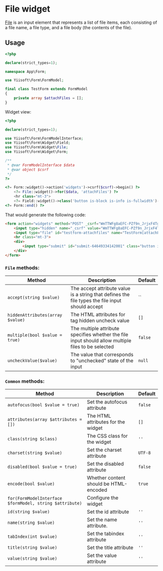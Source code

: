 # File widget

[File](https://www.w3.org/TR/2012/WD-html-markup-20120329/input.file.html#input.file) is an input element that represents a list of file items, each consisting of a file name, a file type, and a file body (the contents of the file).

## Usage

```php
<?php

declare(strict_types=1);

namespace App\Form;

use Yiisoft\Form\FormModel;

final class TestForm extends FormModel
{
    private array $attachFiles = [];
}
```

Widget view:

```php
<?php

declare(strict_types=1);

use Yiisoft\Form\FormModelInterface;
use Yiisoft\Form\Widget\Field;
use Yiisoft\Form\Widget\File;
use Yiisoft\Form\Widget\Form;

/**
 * @var FormModelInterface $data
 * @var object $csrf
 */
?>

<?= Form::widget()->action('widgets')->csrf($csrf)->begin() ?>
    <?= File::widget()->for($data, 'attachFiles') ?>
    <hr class="mt-3">
    <?= Field::widget()->class('button is-block is-info is-fullwidth')->submitButton()->value('Save') ?>
<?= Form::end() ?>
```

That would generate the following code:

```html
<form action="widgets" method="POST" _csrf="WmTTWFg8aEFC-PZf9n_JrjxF4Tgy-frRERntvNNA3iAqC79ua28-FwSXpSnGGqv8TzeiU3qmlodbU4zrly2VSg==">
    <input type="hidden" name="_csrf" value="WmTTWFg8aEFC-PZf9n_JrjxF4Tgy-frRERntvNNA3iAqC79ua28-FwSXpSnGGqv8TzeiU3qmlodbU4zrly2VSg==">
    <input type="file" id="testform-attachfiles" name="TestForm[attachFiles][]">
    <hr class="mt-3">
    <div>
        <input type="submit" id="submit-64649334142001" class="button is-block is-info is-fullwidth" name="submit-64649334142001" value="Save">
    </div>
</form>
```

### `File` methods:

Method | Description | Default
-------|-------------|---------
`accept(string $value)` | The accept attribute value is a string that defines the file types the file input should accept | ``
`hiddenAttributes(array $value)` | The HTML attributes for tag hidden uncheck value | `[]`
`multiple(bool $value = true)` | The multiple attribute specifies whether the file input should allow multiple files to be selected | `false`
`uncheckValue($value)` | The value that corresponds to "unchecked" state of the input | `null`

### `Common` methods:

Method | Description | Default
-------|-------------|---------
`autofocus(bool $value = true)` | Set the autofocus attribute | `false`
`attributes(array $attributes = [])` | The HTML attributes for the widget | `[]`
`class(string $class)` | The CSS class for the widget | `''`
`charset(string $value)` | Set the charset attribute | `UTF-8`
`disabled(bool $value = true)` | Set the disabled attribute | `false`
`encode(bool $value)` | Whether content should be HTML-encoded | `true`
`for(FormModelInterface $formModel, string $attribute)` | Configure the widget |
`id(string $value)` | Set the id attribute | `''`
`name(string $value)` | Set the name attribute. | `''`
`tabIndex(int $value)` | Set the tabindex attribute | `''`
`title(string $value)` | Set the title attribute | `''`
`value(string $value)` | Set the value attribute | `''`
